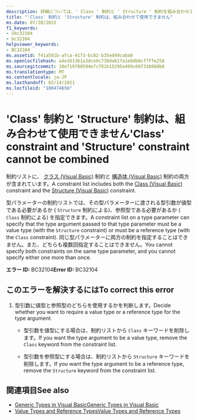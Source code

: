 ```yaml
---
description: 詳細については、' Class ' 制約と ' Structure ' 制約を組み合わせることはできません
title: "'Class' 制約と 'Structure' 制約は、組み合わせて使用できません"
ms.date: 07/20/2015
f1_keywords:
- vbc32104
- bc32104
helpviewer_keywords:
- BC32104
ms.assetid: f41a581b-afca-4173-bc82-b35ed49caba0
ms.openlocfilehash: a4e161361a3dce9c738da617a1e0db8cf7ffe258
ms.sourcegitcommit: 10e719780594efc781b15295e499c66f316068b8
ms.translationtype: MT
ms.contentlocale: ja-JP
ms.lasthandoff: 02/14/2021
ms.locfileid: "100474656"
---
```

# <a name="class-constraint-and-structure-constraint-cannot-be-combined"></a><span data-ttu-id="14599-103">'Class' 制約と 'Structure' 制約は、組み合わせて使用できません</span><span class="sxs-lookup"><span data-stu-id="14599-103">'Class' constraint and 'Structure' constraint cannot be combined</span></span>

<span data-ttu-id="14599-104">制約リストに、 [クラス (Visual Basic)](../language-reference/statements/class-statement.md) 制約と [構造体 (Visual Basic)](../language-reference/statements/structure-statement.md) 制約の両方が含まれています。</span><span class="sxs-lookup"><span data-stu-id="14599-104">A constraint list includes both the [Class (Visual Basic)](../language-reference/statements/class-statement.md) constraint and the [Structure (Visual Basic)](../language-reference/statements/structure-statement.md) constraint.</span></span>  
  
 <span data-ttu-id="14599-105">型パラメーターの制約リストでは、その型パラメーターに渡される型引数が値型である必要があるか ( `Structure` 制約による)、参照型である必要があるか ( `Class` 制約による) を指定できます。</span><span class="sxs-lookup"><span data-stu-id="14599-105">A constraint list on a type parameter can specify that the type argument passed to that type parameter must be a value type (with the `Structure` constraint) or must be a reference type (with the `Class` constraint).</span></span> <span data-ttu-id="14599-106">同じ型パラメーターに両方の制約を指定することはできません。また、どちらも複数回指定することはできません。</span><span class="sxs-lookup"><span data-stu-id="14599-106">You cannot specify both constraints on the same type parameter, and you cannot specify either one more than once.</span></span>  
  
 <span data-ttu-id="14599-107">**エラー ID:** BC32104</span><span class="sxs-lookup"><span data-stu-id="14599-107">**Error ID:** BC32104</span></span>  
  
## <a name="to-correct-this-error"></a><span data-ttu-id="14599-108">このエラーを解決するには</span><span class="sxs-lookup"><span data-stu-id="14599-108">To correct this error</span></span>  
  
1. <span data-ttu-id="14599-109">型引数に値型と参照型のどちらを使用するかを判断します。</span><span class="sxs-lookup"><span data-stu-id="14599-109">Decide whether you want to require a value type or a reference type for the type argument.</span></span>  
  
    - <span data-ttu-id="14599-110">型引数を値型にする場合は、制約リストから `Class` キーワードを削除します。</span><span class="sxs-lookup"><span data-stu-id="14599-110">If you want the type argument to be a value type, remove the `Class` keyword from the constraint list.</span></span>  
  
    - <span data-ttu-id="14599-111">型引数を参照型にする場合は、制約リストから `Structure` キーワードを削除します。</span><span class="sxs-lookup"><span data-stu-id="14599-111">If you want the type argument to be a reference type, remove the `Structure` keyword from the constraint list.</span></span>  
  
## <a name="see-also"></a><span data-ttu-id="14599-112">関連項目</span><span class="sxs-lookup"><span data-stu-id="14599-112">See also</span></span>

- [<span data-ttu-id="14599-113">Generic Types in Visual Basic</span><span class="sxs-lookup"><span data-stu-id="14599-113">Generic Types in Visual Basic</span></span>](../programming-guide/language-features/data-types/generic-types.md)
- [<span data-ttu-id="14599-114">Value Types and Reference Types</span><span class="sxs-lookup"><span data-stu-id="14599-114">Value Types and Reference Types</span></span>](../programming-guide/language-features/data-types/value-types-and-reference-types.md)
